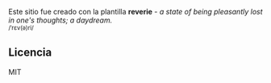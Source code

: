 
Este sitio fue creado con la plantilla **reverie** - _a state of being pleasantly lost in one's thoughts; a daydream._<br><sup>/ˈrɛv(ə)ri/</sup>


## Licencia

MIT
